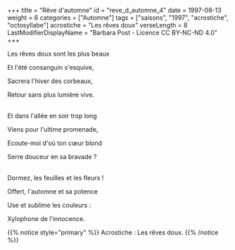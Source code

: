 +++
title = "Rêve d'automne"
id = "reve_d_automne_4"
date = 1997-08-13
weight = 6
categories = ["Automne"]
tags = ["saisons", "1997", "acrostiche", "octosyllabe"]
acrostiche = "Les rêves doux"
verseLength = 8
LastModifierDisplayName = "Barbara Post - Licence CC BY-NC-ND 4.0"
+++

Les rêves doux sont les plus beaux

Et l'été consanguin s'esquive,

Sacrera l'hiver des corbeaux,

Retour sans plus lumière vive.

 \
Et dans l'allée en soir trop long

Viens pour l'ultime promenade,

Ecoute-moi d'où ton cœur blond

Serre douceur en sa bravade ?

 \
Dormez, les feuilles et les fleurs !

Offert, l'automne et sa potence

Use et sublime les couleurs :

Xylophone de l'innocence.

{{% notice style="primary" %}}
Acrostiche : Les rêves doux.
{{% /notice %}}
